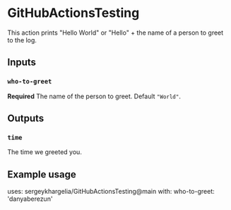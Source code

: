 # GitHubActionsTesting
This action prints "Hello World" or "Hello" + the name of a person to greet to the log.

## Inputs

### `who-to-greet`

**Required** The name of the person to greet. Default `"World"`.

## Outputs

### `time`

The time we greeted you.

## Example usage

uses: sergeykhargelia/GitHubActionsTesting@main
with:
  who-to-greet: 'danyaberezun'